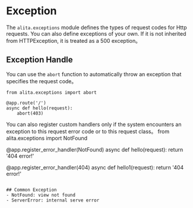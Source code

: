 # Exception
The `alita.exceptions` module defines the types of request codes for Http requests. You can also define exceptions of your own.
If it is not inherited from HTTPException, it is treated as a 500 exception。

## Exception Handle
You can use the `abort` function to automatically throw an exception that specifies the request code。
```
from alita.exceptions import abort

@app.route('/')
async def hello(request):
    abort(403)
```

You can also register custom handlers only if the system encounters an exception to this request error code or to this request class。
from alita.exceptions import NotFound

@app.register_error_handler(NotFound)
async def hello(request):
     return '404 error!'

@app.register_error_handler(404)
async def hello1(request):
     return '404 error!'
```

## Common Exception
- NotFound: view not found
- ServerError: internal serve error